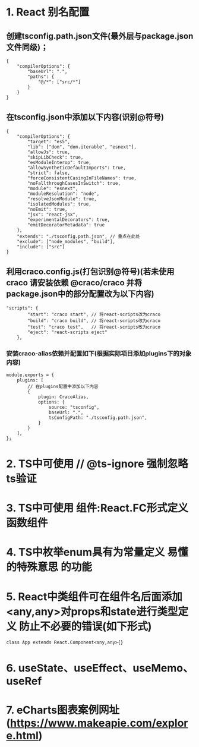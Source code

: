 # 1. React 别名配置

## 创建tsconfig.path.json文件(最外层与package.json文件同级)；

```
{
	"compilerOptions": {
		"baseUrl": ".",
		"paths": {
			"@/*": ["src/*"]
		}
	}
}
```

## 在tsconfig.json中添加以下内容(识别@符号)

```
{
	"compilerOptions": {
		"target": "es5",
		"lib": ["dom", "dom.iterable", "esnext"],
		"allowJs": true,
		"skipLibCheck": true,
		"esModuleInterop": true,
		"allowSyntheticDefaultImports": true,
		"strict": false,
		"forceConsistentCasingInFileNames": true,
		"noFallthroughCasesInSwitch": true,
		"module": "esnext",
		"moduleResolution": "node",
		"resolveJsonModule": true,
		"isolatedModules": true,
		"noEmit": true,
		"jsx": "react-jsx",
		"experimentalDecorators": true,
		"emitDecoratorMetadata": true
	},
	"extends": "./tsconfig.path.json", // 重点在此处
	"exclude": ["node_modules", "build"],
	"include": ["src"]
}

```

## 利用craco.config.js(打包识别@符号)(若未使用craco 请安装依赖 @craco/craco 并将package.json中的部分配置改为以下内容)

```
"scripts": {
		"start": "craco start", // 将react-scripts改为craco
		"build": "craco build", // 将react-scripts改为craco
		"test": "craco test",   // 将react-scripts改为craco
		"eject": "react-scripts eject"
	},
```



### 安装craco-alias依赖并配置如下(根据实际项目添加plugins下的对象内容)

```
module.exports = {
	plugins: [
		// 在plugins配置中添加以下内容
		{
			plugin: CracoAlias,
			options: {
				source: "tsconfig",
				baseUrl: ".",
				tsConfigPath: "./tsconfig.path.json",
			}
		}
	],
};
```



# 2. TS中可使用 // @ts-ignore 强制忽略ts验证

# 3. TS中可使用 组件:React.FC形式定义函数组件

# 4. TS中枚举enum具有为常量定义 易懂的特殊意思 的功能

# 5. React中类组件可在组件名后面添加<any,any>对props和state进行类型定义 防止不必要的错误(如下形式)

```
class App extends React.Component<any,any>{}
```

# 6. useState、useEffect、useMemo、useRef

# 7. eCharts图表案例网址(https://www.makeapie.com/explore.html)
